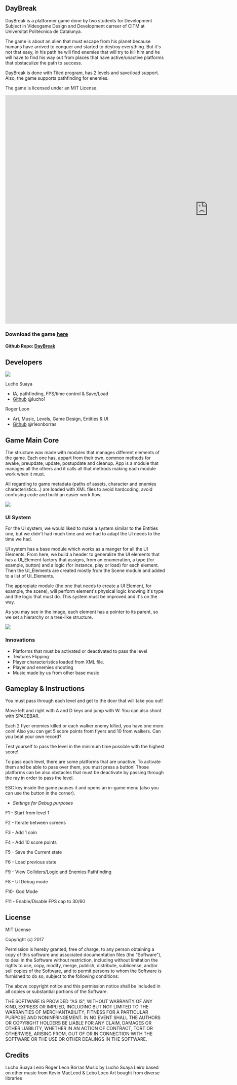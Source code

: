 ## DayBreak

DayBreak is a platformer game done by two students for Development Subject in Videogame Design and Development carreer of CITM at Universitat Politècnica
de Catalunya.

The game is about an alien that must escape from his planet because humans have arrived to conquer and started to destroy everything. But
it's not that easy, in his path he will find enemies that will try to kill him and he will have to find his way out from places that
have active/unactive platforms that obstaculize the path to success.

DayBreak is done with Tiled program, has 2 levels and save/load support. Also, the game supports pathfinding for enemies.

The game is licensed under an MIT License.

<iframe width="1280" height="720" src="https://www.youtube.com/watch?v=09pPxgbtmFY&feature=youtu.be" frameborder="0" gesture="media" allow="encrypted-media" allowfullscreen></iframe>

### Download the game [here](https://github.com/lucho1/DevelopmentProject/releases/download/DayBreak-v0.5/Daybreak.v0.5.zip)
#### Github Repo: [DayBreak](https://github.com/lucho1/DevelopmentProject)

## Developers

![](https://github.com/lucho1/DevelopmentProject/blob/master/docs/teamphoto.jpg)

Lucho Suaya

* IA, pathfinding, FPS/time control & Save/Load
* [Github](https://github.com/lucho1) @lucho1

Roger Leon

* Art, Music, Levels, Game Design, Entities & UI
* [Github](rleonborras) @rleonborras

## Game Main Core

The structure was made with modules that manages different elements of the game. Each one has, appart from their own, common methods for
awake, preupdate, update, postupdate and cleanup. App is a module that manages all the others and it calls all that methods making
each module work when it must.

All regarding to game metadata (paths of assets, character and enemies characteristics...) are loaded with XML files to avoid hardcoding,
avoid confusing code and build an easier work flow.

![](https://github.com/lucho1/DevelopmentProject/blob/master/docs/UML.png)

### UI System

For the UI system, we would liked to make a system similar to the Entities one, but we didn't had much time and we had to adapt the UI needs to the time we had.

UI system has a base module which works as a manger for all the UI Elements. From here, we build a header to generalize the UI elements that has a UI_Element factory that assigns, from an enumeration, a type (for example, button) and a logic (for instance, play or load) for each element. Then the UI_Elements are created mostly from the Scene module and added to a list of UI_Elements.

The appropiate module (the one that needs to create a UI Element, for example, the scene), will perform element's physical logic knowing it's type and the logic that must do.
This system must be improved and it's on the way.

As you may see in the image, each element has a pointer to its parent, so we set a hierarchy or a tree-like structure.

![](https://github.com/lucho1/DevelopmentProject/blob/master/docs/UI_UML2.png)

### Innovations
* Platforms that must be activated or deactivated to pass the level
* Textures Flipping
* Player characteristics loaded from XML file.
* Player and enemies shooting
* Music made by us from other base music

## Gameplay & Instructions

You must pass through each level and get to the door that will take you out!

Move left and right with A and D keys and jump with W. You can also shoot with SPACEBAR.

Each 2 flyer enemies killed or each walker enemy killed, you have one more coin! Also you can get 5 score points from flyers and 10 from walkers. Can you beat your own record?

Test yourself to pass the level in the minimum time possible with the highest score!

To pass each level, there are some platforms that are unactive. To activate them and be able to pass over them, you must press a button!
Those platforms can be also obstacles that must be deactivate by passing through the ray in order to pass the level.

ESC key inside the game pauses it and opens an in-game menu (also you can use the button in the corner).

* _Settings for Debug purposes_

F1 - Start from level 1

F2 - Iterate between screens

F3 - Add 1 coin

F4 - Add 10 score points

F5 - Save the Current state

F6 - Load previous state

F9 - View Colliders/Logic and Enemies Pathfinding

F8 - UI Debug mode

F10- God Mode

F11 - Enable/Disable FPS cap to 30/60

## License

MIT License

Copyright (c) 2017 

Permission is hereby granted, free of charge, to any person obtaining a copy
of this software and associated documentation files (the "Software"), to deal
in the Software without restriction, including without limitation the rights
to use, copy, modify, merge, publish, distribute, sublicense, and/or sell
copies of the Software, and to permit persons to whom the Software is
furnished to do so, subject to the following conditions:

The above copyright notice and this permission notice shall be included in all
copies or substantial portions of the Software.

THE SOFTWARE IS PROVIDED "AS IS", WITHOUT WARRANTY OF ANY KIND, EXPRESS OR
IMPLIED, INCLUDING BUT NOT LIMITED TO THE WARRANTIES OF MERCHANTABILITY,
FITNESS FOR A PARTICULAR PURPOSE AND NONINFRINGEMENT. IN NO EVENT SHALL THE
AUTHORS OR COPYRIGHT HOLDERS BE LIABLE FOR ANY CLAIM, DAMAGES OR OTHER
LIABILITY, WHETHER IN AN ACTION OF CONTRACT, TORT OR OTHERWISE, ARISING FROM,
OUT OF OR IN CONNECTION WITH THE SOFTWARE OR THE USE OR OTHER DEALINGS IN THE
SOFTWARE.

## Credits
Lucho Suaya Leiro
Roger Leon Borras
Music by Lucho Suaya Leiro based on other music from Kevin MacLeod & Lobo Loco
Art bought from diverse libraries
